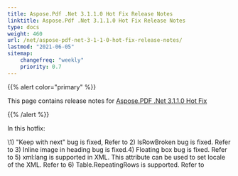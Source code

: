 ```yaml
---
title: Aspose.Pdf .Net 3.1.1.0 Hot Fix Release Notes
linktitle: Aspose.Pdf .Net 3.1.1.0 Hot Fix Release Notes
type: docs
weight: 460
url: /net/aspose-pdf-net-3-1-1-0-hot-fix-release-notes/
lastmod: "2021-06-05"
sitemap:
    changefreq: "weekly"
    priority: 0.7
---
```


{{% alert color="primary" %}}

This page contains release notes for [Aspose.PDF .Net 3.1.1.0 Hot Fix](https://downloads.aspose.com/pdf/net/new-releases/aspose.pdf-.net-3.1.1.0-hot-fix/)

{{% /alert %}}

In this hotfix:

\1) "Keep with next" bug is fixed, Refer to 2) IsRowBroken bug is fixed. Refer to 3) Inline image in heading bug is fixed.4) Floating box bug is fixed. Refer to 5) xml:lang is supported in XML. This attribute can be used to set locale of the XML. Refer to 6) Table.RepeatingRows is supported. Refer to
